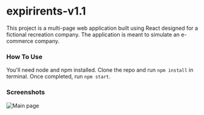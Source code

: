 # expirirents-v1.1
This project is a multi-page web application built using React designed for a fictional recreation company. The application is meant to simulate an e-commerce company.

### How To Use
You'll need node and npm installed. Clone the repo and run `npm install` in terminal. Once completed, run `npm start`.

### Screenshots
![Main page](https://postimg.cc/vgVNBLKJ)
